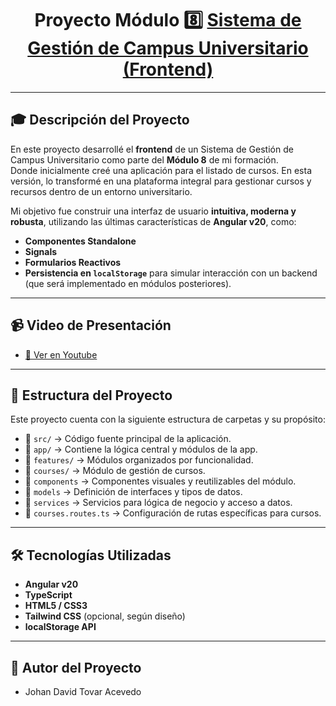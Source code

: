 <h1 align="center">Proyecto Módulo 8️⃣ <a href="#" target="blank">Sistema de Gestión de Campus Universitario (Frontend)</a></h1>

---

## 🎓 Descripción del Proyecto

En este proyecto desarrollé el **frontend** de un Sistema de Gestión de Campus Universitario como parte del **Módulo 8** de mi formación.  
Donde inicialmente creé una aplicación para el listado de cursos. En esta versión, lo transformé en una plataforma integral para gestionar cursos y recursos dentro de un entorno universitario.

Mi objetivo fue construir una interfaz de usuario **intuitiva, moderna y robusta**, utilizando las últimas características de **Angular v20**, como:

- **Componentes Standalone**
- **Signals**
- **Formularios Reactivos**
- **Persistencia en `localStorage`** para simular interacción con un backend (que será implementado en módulos posteriores).

---

## 📹 Video de Presentación  
- [🎥 Ver en Youtube](https://youtu.be/ML8rf3DVxks) 

---

## 📂 Estructura del Proyecto

Este proyecto cuenta con la siguiente estructura de carpetas y su propósito:

- 📁 `src/` → Código fuente principal de la aplicación.
- 📁 `app/` → Contiene la lógica central y módulos de la app.
- 📁 `features/` → Módulos organizados por funcionalidad.
- 📁 `courses/` → Módulo de gestión de cursos.
- 📁 `components` → Componentes visuales y reutilizables del módulo.
- 📁 `models` → Definición de interfaces y tipos de datos.
- 📁 `services` → Servicios para lógica de negocio y acceso a datos.
- 📄 `courses.routes.ts` → Configuración de rutas específicas para cursos.



---

## 🛠️ Tecnologías Utilizadas

- **Angular v20**
- **TypeScript**
- **HTML5 / CSS3**
- **Tailwind CSS** (opcional, según diseño)
- **localStorage API**

---

## 👤 Autor del Proyecto
- Johan David Tovar Acevedo


